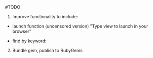 #TODO:

1. Improve functionality to include:

- launch function (uncensored version)
"Type view to launch in your browser"

<!-- def launch_post
    index = @input.to_i - 1
    post = MissedConnections::Post.all[index]
    Launchy.open(post.url)
end -->

- find by keyword:
<!-- def find_by_keyword
array, iterate, find word
end -->

2. Bundle gem, publish to RubyGems
